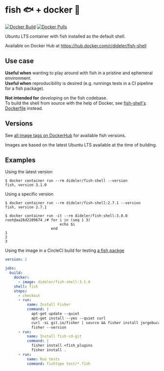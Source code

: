 # fish 🐟 + docker 🐳

[![Docker Build](https://img.shields.io/docker/automated/dideler/fish-shell.svg)](https://hub.docker.com/r/dideler/fish-shell)
[![Docker Pulls](https://img.shields.io/docker/pulls/dideler/fish-shell.svg)](https://hub.docker.com/r/dideler/fish-shell)

Ubuntu LTS container with fish installed as the default shell.

Available on Docker Hub at https://hub.docker.com/r/dideler/fish-shell

## Use case

**Useful when** wanting to play around with fish in a pristine and ephemeral environment.  
**Useful when** reproducibility is desired (e.g. runnings tests in a CI pipeline for a fish package).

**Not intended for** developing on the fish codebase.  
To build the shell from source with the help of Docker, see [fish-shell's Dockerfile](https://github.com/fish-shell/fish-shell/blob/master/Dockerfile) instead.

## Versions

See [all image tags on DockerHub][image-tags] for available fish versions.

Images are based on the latest Ubuntu LTS available at the time of building.

[image-tags]: https://hub.docker.com/r/dideler/fish-shell/tags?page=1&ordering=name

## Examples

Using the latest version
```shell
$ docker container run --rm dideler/fish-shell --version
fish, version 3.1.0
```

Using a specific version
```shell
$ docker container run --rm dideler/fish-shell:2.7.1 --version
fish, version 2.7.1
```

```shell
$ docker container run -it --rm dideler/fish-shell:3.0.0
root@aa26d2209674 /# for i in (seq 1 3)
                         echo $i
                     end
1
2
3
```

Using the image in a CircleCI build for testing [a fish packge](https://github.com/dideler/fish-cd-git/blob/master/.circleci/config.yml)
```yaml
version: 2

jobs:
  build:
    docker:
      - image: dideler/fish-shell:3.1.0
    shell: fish
    steps:
      - checkout
      - run:
          name: Install Fisher
          command: |
            apt-get update --quiet
            apt-get install --yes --quiet curl
            curl -sL git.io/fisher | source && fisher install jorgebucaran/fisher
            fisher --version
      - run:
          name: Install fish-cd-git
          command: |
            fisher install <fish_plugins
            fisher install .
      - run:
          name: Run tests
          command: fishtape test/*.fish
```
